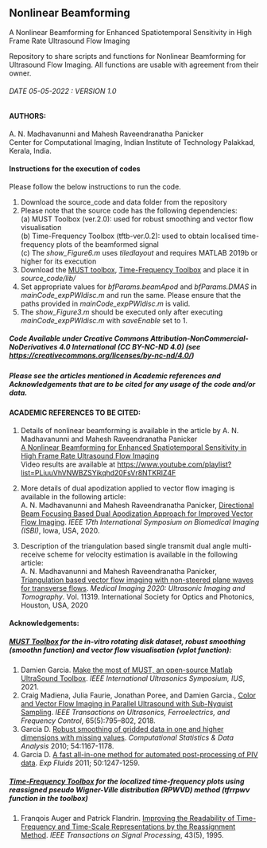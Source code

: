 ## Nonlinear Beamforming
A Nonlinear Beamforming for Enhanced Spatiotemporal Sensitivity in High Frame Rate Ultrasound Flow Imaging

Repository to share scripts and functions for Nonlinear Beamforming for Ultrasound Flow Imaging. All functions are usable with agreement from their owner. 

###### DATE 05-05-2022 : VERSION 1.0


#### AUTHORS: 
A. N. Madhavanunni and Mahesh Raveendranatha Panicker <br />
Center for Computational Imaging, Indian Institute of Technology Palakkad, Kerala, India.

#### Instructions for the execution of codes 

Please follow the below instructions to run the code.
1. Download the source_code and data folder from the repository
2. Please note that the source code has the following dependencies:<br />
      (a) MUST Toolbox (ver.2.0): used for robust smoothing and vector flow visualisation <br />
      (b) Time-Frequency Toolbox (tftb-ver.0.2): used to obtain localised time-frequency plots of the beamformed signal <br />
      (c) The _show_Figure6.m_ uses _tiledlayout_ and requires MATLAB 2019b or higher for its execution
3. Download the [MUST toolbox](https://www.biomecardio.com/MUST/index.html),  [Time-Frequency Toolbox](https://tftb.nongnu.org/) and place it in _source_code/lib/_  
4. Set appropriate values for _bfParams.beamApod_ and _bfParams.DMAS_ in _mainCode_expPWIdisc.m_ and run the same. Please ensure that the paths provided in _mainCode_expPWIdisc.m_ is valid.
5. The _show_Figure3.m_ should be executed only after executing _mainCode_expPWIdisc.m_ with _saveEnable_ set to 1.


##### Code Available under Creative Commons Attribution-NonCommercial-NoDerivatives 4.0 International (CC BY-NC-ND 4.0) (see https://creativecommons.org/licenses/by-nc-nd/4.0/)

##### Please see the articles mentioned in Academic references and Acknowledgements that are to be cited for any usage of the code and/or data.

#### ACADEMIC REFERENCES TO BE CITED:
1. Details of nonlinear beamforming is available in the article by A. N. Madhavanunni and Mahesh Raveendranatha Panicker <br />
[A Nonlinear Beamforming for Enhanced Spatiotemporal Sensitivity in High Frame Rate Ultrasound Flow Imaging](https://doi.org/10.48550/arXiv.2108.02688)<br />
Video results are available at https://www.youtube.com/playlist?list=PLiuuVhVNWBZSYikqhd20FsVr8NTKRlZ4F

2. More details of dual apodization applied to vector flow imaging is available in the following article:<br />
A. N. Madhavanunni and Mahesh Raveendranatha Panicker, [Directional Beam Focusing Based Dual Apodization Approach for Improved Vector Flow Imaging](https://doi.org/10.1109/ISBI45749.2020.9098494). _IEEE 17th International Symposium on Biomedical Imaging (ISBI)_, Iowa, USA, 2020. 

3. Description of the triangulation based single transmit dual angle multi-receive scheme for velocity estimation is available in the following article:<br />
A. N. Madhavanunni and Mahesh Raveendranatha Panicker, [Triangulation based vector flow imaging with non-steered plane waves for transverse flows](https://doi.org/10.1117/12.2549253). _Medical Imaging 2020: Ultrasonic Imaging and Tomography_. Vol. 11319. International Society for Optics and Photonics, Houston, USA, 2020

#### Acknowledgements:
##### [MUST Toolbox](https://www.biomecardio.com/MUST/index.html) for the _in-vitro_ rotating disk dataset, robust smoothing (smoothn function) and vector flow visualisation (vplot function): 
1. Damien Garcia. [Make the most of MUST, an open-source Matlab UltraSound Toolbox](https://doi.org/10.1109/IUS52206.2021.9593605). _IEEE International Ultrasonics Symposium, IUS_, 2021.
2. Craig Madiena, Julia Faurie, Jonathan Poree, and Damien Garcia., [Color and Vector Flow Imaging in Parallel Ultrasound with Sub-Nyquist Sampling](https://doi.org/10.1109/TUFFC.2018.2817885). _IEEE Transactions on Ultrasonics, Ferroelectrics, and Frequency Control_, 65(5):795–802, 2018.
3. Garcia D. [Robust smoothing of gridded data in one and higher dimensions with missing values](https://www.biomecardio.com/publis/csda10.pdf). _Computational Statistics & Data Analysis_ 2010; 54:1167-1178.
4. Garcia D. [A fast all-in-one method for automated post-processing of PIV data](https://www.biomecardio.com/publis/expfluids11.pdf). _Exp Fluids_ 2011; 50:1247-1259.


##### [Time-Frequency Toolbox](https://tftb.nongnu.org/) for the localized time-frequency plots using reassigned pseudo Wigner-Ville distribution (RPWVD) method (tfrrpwv function in the toolbox)
1. Franqois Auger and Patrick Flandrin. [Improving the Readability of Time-Frequency and Time-Scale Representations by the Reassignment Method](https://doi.org/10.1109/78.382394). _IEEE Transactions on Signal Processing_, 43(5), 1995.
